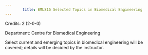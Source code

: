 ```yaml
---
        title: BML815 Selected Topics in Biomedical Engineering
---
```

Credits: 2 (2-0-0)

Department: Centre for Biomedical Engineering

Select current and emerging topics in biomedical engineering will be covered; details will be decided by the instructor.
